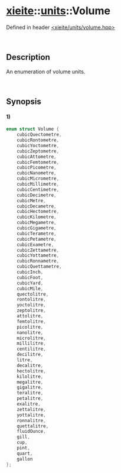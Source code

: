 # [xieite](../../xieite.md)\:\:[units](../../units.md)\:\:Volume
Defined in header [<xieite/units/volume.hpp>](../../../include/xieite/units/volume.hpp)

&nbsp;

## Description
An enumeration of volume units.

&nbsp;

## Synopsis
#### 1)
```cpp
enum struct Volume {
    cubicQuectometre,
    cubicRontometre,
    cubicYoctometre,
    cubicZeptometre,
    cubicAttometre,
    cubicFemtometre,
    cubicPicometre,
    cubicNanometre,
    cubicMicrometre,
    cubicMillimetre,
    cubicCentimetre,
    cubicDecimetre,
    cubicMetre,
    cubicDecametre,
    cubicHectometre,
    cubicKilometre,
    cubicMegametre,
    cubicGigametre,
    cubicTerametre,
    cubicPetametre,
    cubicExametre,
    cubicZettametre,
    cubicYottametre,
    cubicRonnametre,
    cubicQuettametre,
    cubicInch,
    cubicFoot,
    cubicYard,
    cubicMile,
    quectolitre,
    rontolitre,
    yoctolitre,
    zeptolitre,
    attolitre,
    femtolitre,
    picolitre,
    nanolitre,
    microlitre,
    millilitre,
    centilitre,
    decilitre,
    litre,
    decalitre,
    hectolitre,
    kilolitre,
    megalitre,
    gigalitre,
    teralitre,
    petalitre,
    exalitre,
    zettalitre,
    yottalitre,
    ronnalitre,
    quettalitre,
    fluidOunce,
    gill,
    cup,
    pint,
    quart,
    gallon
};
```
